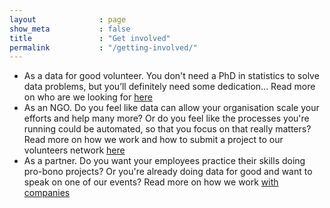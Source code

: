 ```yaml
---
layout              : page
show_meta           : false
title               : "Get involved"
permalink           : "/getting-involved/"
---
```



- As a data for good volunteer. You don't need a PhD in statistics to solve data problems, but you’ll definitely need some dedication… Read more on who are we looking for [here](/getting-involved-volunteer)
- As an NGO. Do you feel like data can allow your organisation scale your efforts and help many more? Or do you feel like the processes you're running could be automated, so that you focus on that really matters? Read more on how we work and how to submit a project to our volunteers network [here](/getting-involved-ngo)
- As a partner. Do you want your employees practice their skills doing pro-bono projects? Or you're already doing data for good and want to speak on one of our events? Read more on how we work [with companies](/getting-involved-company)


